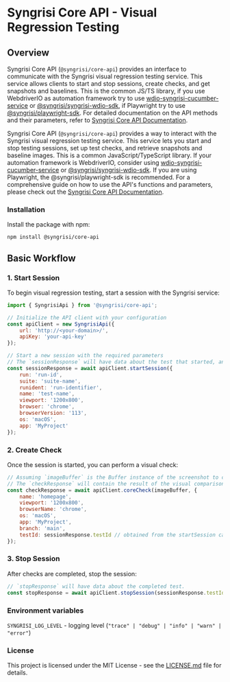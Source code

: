 # Syngrisi Core API - Visual Regression Testing

## Overview

Syngrisi Core API (`@syngrisi/core-api`) provides an interface to communicate with the Syngrisi visual regression
testing service. This service allows clients to start and stop sessions, create checks, and get snapshots and baselines.
This is the common JS/TS library, if you use WebdriverIO as automation framework try to use [wdio-syngrisi-cucumber-service](https://www.npmjs.com/package/wdio-syngrisi-cucumber-service) or [@syngrisi/syngrisi-wdio-sdk](https://www.npmjs.com/package/@syngrisi/syngrisi-wdio-sdk), if Playwright try to
use [@syngrisi/playwright-sdk](https://www.npmjs.com/package/@syngrisi/playwright-sdk). For detailed documentation on the API methods
and their parameters, refer to [Syngrisi Core API Documentation](https://syngrisi.github.io/syngrisi/modules/_syngrisi_core_api.html).

Syngrisi Core API (`@syngrisi/core-api`) provides a way to interact with the Syngrisi visual regression testing service. This service lets you start and stop testing sessions, set up test checks, and retrieve snapshots and baseline images. This is a common JavaScript/TypeScript library. If your automation framework is WebdriverIO, consider using [wdio-syngrisi-cucumber-service](https://www.npmjs.com/package/wdio-syngrisi-cucumber-service) or [@syngrisi/syngrisi-wdio-sdk](https://www.npmjs.com/package/@syngrisi/syngrisi-wdio-sdk). If you are using Playwright, the @syngrisi/playwright-sdk is recommended. For a comprehensive guide on how to use the API's functions and parameters, please check out the [Syngrisi Core API Documentation](https://syngrisi.github.io/syngrisi/modules/_syngrisi_core_api.html).

### Installation

Install the package with npm:

```shell
npm install @syngrisi/core-api
```

## Basic Workflow

### 1. Start Session

To begin visual regression testing, start a session with the Syngrisi service:

```js
import { SyngrisiApi } from '@syngrisi/core-api';

// Initialize the API client with your configuration
const apiClient = new SyngrisiApi({
    url: 'http://<your-domain>/',
    apiKey: 'your-api-key'
});

// Start a new session with the required parameters
// The `sessionResponse` will have data about the test that started, and contains a `testId` which will be used for creating checks
const sessionResponse = await apiClient.startSession({
    run: 'run-id',
    suite: 'suite-name',
    runident: 'run-identifier',
    name: 'test-name',
    viewport: '1200x800',
    browser: 'chrome',
    browserVersion: '113',
    os: 'macOS',
    app: 'MyProject'
});


```

### 2. Create Check

Once the session is started, you can perform a visual check:

```js
// Assuming `imageBuffer` is the Buffer instance of the screenshot to check
// The `checkResponse` will contain the result of the visual comparison
const checkResponse = await apiClient.coreCheck(imageBuffer, {
    name: 'homepage',
    viewport: '1200x800',
    browserName: 'chrome',
    os: 'macOS',
    app: 'MyProject',
    branch: 'main',
    testId: sessionResponse.testId // obtained from the startSession call
});
```

### 3. Stop Session

After checks are completed, stop the session:

```js
// `stopResponse` will have data about the completed test.
const stopResponse = await apiClient.stopSession(sessionResponse.testId);
```

### Environment variables

`SYNGRISI_LOG_LEVEL` - logging level (`"trace" | "debug" | "info" | "warn" | "error"`)

### License

This project is licensed under the MIT License - see the [LICENSE.md](./LICENSE.md) file for details.
